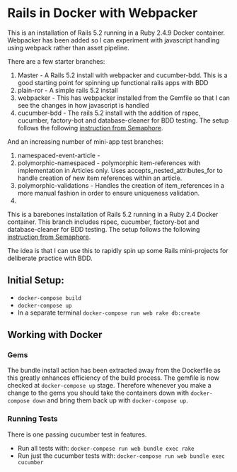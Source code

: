 # Rails in Docker with Webpacker

This is an installation of Rails 5.2 running in a Ruby 2.4.9 Docker container.
Webpacker has been added so I can experiment with javascript handling using webpack rather than asset pipeline.

There are a few starter branches:

1. Master - A Rails 5.2 install with webpacker and cucumber-bdd. This is a good starting point for spinning up functional rails apps with BDD
2. plain-ror - A simple rails 5.2 install
3. webpacker - This has webpacker installed from the Gemfile so that I can see the changes in how javascript is handled
4. cucumber-bdd - The rails 5.2 install with the addition of rspec, cucumber, factory-bot and database-cleaner for BDD testing. The setup follows the following [instruction from Semaphore](https://semaphoreci.com/community/tutorials/setting-up-a-bdd-stack-on-a-rails-5-application).

And an increasing number of mini-app test branches:

1. namespaced-event-article - 
2. polymorphic-namespaced - polymorphic item-references with implementation in Articles only. Uses accepts_nested_attributes_for to handle creation of new item references within an article.
3. polymorphic-validations - Handles the creation of item_references in a more manual fashion in order to ensure uniqueness validation.
4. 
This is a barebones installation of Rails 5.2 running in a Ruby 2.4 Docker container. This branch includes rspec, cucumber, factory-bot and database-cleaner for BDD testing. The setup follows the following [instruction from Semaphore](https://semaphoreci.com/community/tutorials/setting-up-a-bdd-stack-on-a-rails-5-application).

The idea is that I can use this to rapidly spin up some Rails mini-projects for deliberate practice with BDD.

## Initial Setup:

- `docker-compose build`
- `docker-compose up`
- In a separate terminal `docker-compose run web rake db:create`

## Working with Docker

### Gems

The bundle install action has been extracted away from the Dockerfile as this greatly enhances efficiency of the build process. The gemfile is now checked at `docker-compose up` stage. Therefore whenever you make a change to the gems you should take the containers down with `docker-compose down` and bring them back up with `docker-compose up`.

### Running Tests

There is one passing cucumber test in features.

- Run all tests with: `docker-compose run web bundle exec rake`
- Run just the cucumber tests with: `docker-compose run web bundle exec cucumber`
